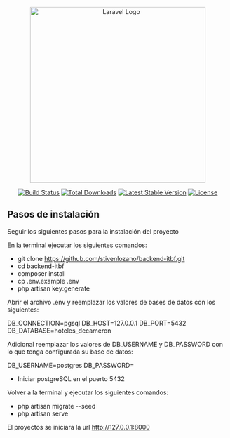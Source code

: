 <p align="center"><a href="https://laravel.com" target="_blank"><img src="https://raw.githubusercontent.com/laravel/art/master/logo-lockup/5%20SVG/2%20CMYK/1%20Full%20Color/laravel-logolockup-cmyk-red.svg" width="400" alt="Laravel Logo"></a></p>

<p align="center">
<a href="https://github.com/laravel/framework/actions"><img src="https://github.com/laravel/framework/workflows/tests/badge.svg" alt="Build Status"></a>
<a href="https://packagist.org/packages/laravel/framework"><img src="https://img.shields.io/packagist/dt/laravel/framework" alt="Total Downloads"></a>
<a href="https://packagist.org/packages/laravel/framework"><img src="https://img.shields.io/packagist/v/laravel/framework" alt="Latest Stable Version"></a>
<a href="https://packagist.org/packages/laravel/framework"><img src="https://img.shields.io/packagist/l/laravel/framework" alt="License"></a>
</p>

## Pasos de instalación

Seguir los siguientes pasos para la instalación del proyecto

En la terminal ejecutar los siguientes comandos:

- git clone https://github.com/stivenlozano/backend-itbf.git
- cd backend-itbf
- composer install
- cp .env.example .env
- php artisan key:generate

Abrir el archivo .env y reemplazar los valores de bases de datos con los siguientes:

DB_CONNECTION=pgsql
DB_HOST=127.0.0.1
DB_PORT=5432
DB_DATABASE=hoteles_decameron

Adicional reemplazar los valores de DB_USERNAME y DB_PASSWORD con lo que tenga configurada su base de datos: 

DB_USERNAME=postgres
DB_PASSWORD=

- Iniciar postgreSQL en el puerto 5432

Volver a la terminal y ejecutar los siguientes comandos:

- php artisan migrate --seed
- php artisan serve

El proyectos se iniciara la url http://127.0.0.1:8000